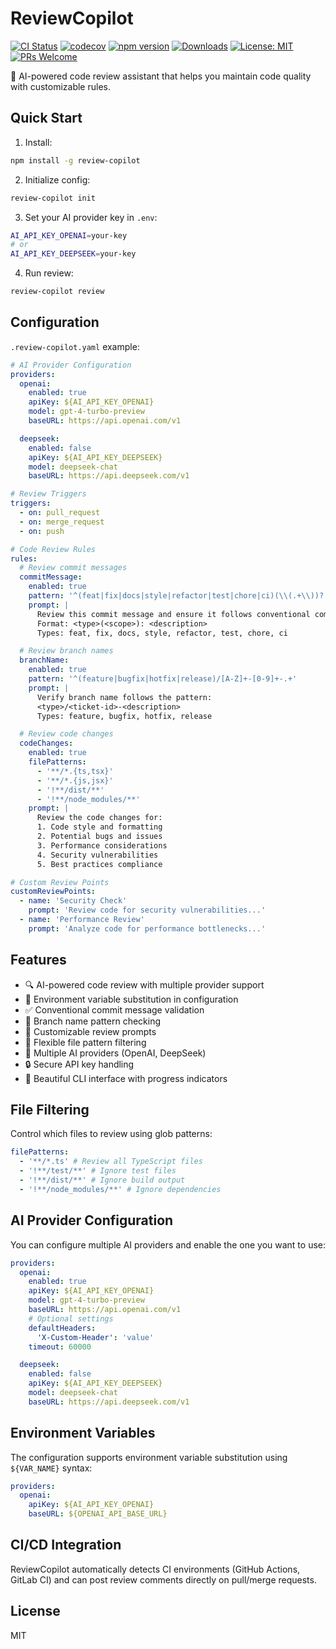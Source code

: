 # ReviewCopilot

[![CI Status](https://github.com/AlexShan2008/review-copilot/actions/workflows/ci.yml/badge.svg)](https://github.com/AlexShan2008/review-copilot/actions)
[![codecov](https://codecov.io/gh/AlexShan2008/review-copilot/branch/main/graph/badge.svg)](https://codecov.io/gh/AlexShan2008/review-copilot)
[![npm version](https://img.shields.io/npm/v/review-copilot.svg)](https://www.npmjs.com/package/review-copilot)
[![Downloads](https://img.shields.io/npm/dm/review-copilot.svg)](https://www.npmjs.com/package/review-copilot)
[![License: MIT](https://img.shields.io/badge/License-MIT-yellow.svg)](https://opensource.org/licenses/MIT)
[![PRs Welcome](https://img.shields.io/badge/PRs-welcome-brightgreen.svg)](https://makeapullrequest.com)

🤖 AI-powered code review assistant that helps you maintain code quality with customizable rules.

## Quick Start

1. Install:

```bash
npm install -g review-copilot
```

2. Initialize config:

```bash
review-copilot init
```

3. Set your AI provider key in `.env`:

```bash
AI_API_KEY_OPENAI=your-key
# or
AI_API_KEY_DEEPSEEK=your-key
```

4. Run review:

```bash
review-copilot review
```

## Configuration

`.review-copilot.yaml` example:

```yaml
# AI Provider Configuration
providers:
  openai:
    enabled: true
    apiKey: ${AI_API_KEY_OPENAI}
    model: gpt-4-turbo-preview
    baseURL: https://api.openai.com/v1

  deepseek:
    enabled: false
    apiKey: ${AI_API_KEY_DEEPSEEK}
    model: deepseek-chat
    baseURL: https://api.deepseek.com/v1

# Review Triggers
triggers:
  - on: pull_request
  - on: merge_request
  - on: push

# Code Review Rules
rules:
  # Review commit messages
  commitMessage:
    enabled: true
    pattern: '^(feat|fix|docs|style|refactor|test|chore|ci)(\\(.+\\))?: .{1,50}'
    prompt: |
      Review this commit message and ensure it follows conventional commits format.
      Format: <type>(<scope>): <description>
      Types: feat, fix, docs, style, refactor, test, chore, ci

  # Review branch names
  branchName:
    enabled: true
    pattern: '^(feature|bugfix|hotfix|release)/[A-Z]+-[0-9]+-.+'
    prompt: |
      Verify branch name follows the pattern:
      <type>/<ticket-id>-<description>
      Types: feature, bugfix, hotfix, release

  # Review code changes
  codeChanges:
    enabled: true
    filePatterns:
      - '**/*.{ts,tsx}'
      - '**/*.{js,jsx}'
      - '!**/dist/**'
      - '!**/node_modules/**'
    prompt: |
      Review the code changes for:
      1. Code style and formatting
      2. Potential bugs and issues
      3. Performance considerations
      4. Security vulnerabilities
      5. Best practices compliance

# Custom Review Points
customReviewPoints:
  - name: 'Security Check'
    prompt: 'Review code for security vulnerabilities...'
  - name: 'Performance Review'
    prompt: 'Analyze code for performance bottlenecks...'
```

## Features

- 🔍 AI-powered code review with multiple provider support
- 🔄 Environment variable substitution in configuration
- ✅ Conventional commit message validation
- 🌿 Branch name pattern checking
- 📝 Customizable review prompts
- 🎯 Flexible file pattern filtering
- 🤖 Multiple AI providers (OpenAI, DeepSeek)
- 🔒 Secure API key handling
- 🎨 Beautiful CLI interface with progress indicators

## File Filtering

Control which files to review using glob patterns:

```yaml
filePatterns:
  - '**/*.ts' # Review all TypeScript files
  - '!**/test/**' # Ignore test files
  - '!**/dist/**' # Ignore build output
  - '!**/node_modules/**' # Ignore dependencies
```

## AI Provider Configuration

You can configure multiple AI providers and enable the one you want to use:

```yaml
providers:
  openai:
    enabled: true
    apiKey: ${AI_API_KEY_OPENAI}
    model: gpt-4-turbo-preview
    baseURL: https://api.openai.com/v1
    # Optional settings
    defaultHeaders:
      'X-Custom-Header': 'value'
    timeout: 60000

  deepseek:
    enabled: false
    apiKey: ${AI_API_KEY_DEEPSEEK}
    model: deepseek-chat
    baseURL: https://api.deepseek.com/v1
```

## Environment Variables

The configuration supports environment variable substitution using `${VAR_NAME}` syntax:

```yaml
providers:
  openai:
    apiKey: ${AI_API_KEY_OPENAI}
    baseURL: ${OPENAI_API_BASE_URL}
```

## CI/CD Integration

ReviewCopilot automatically detects CI environments (GitHub Actions, GitLab CI) and can post review comments directly on pull/merge requests.

## License

MIT
